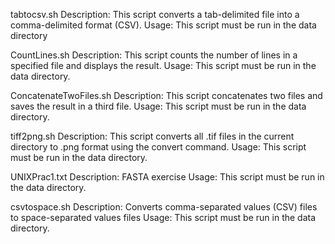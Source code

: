 tabtocsv.sh
Description: This script converts a tab-delimited file into a comma-delimited format (CSV).
Usage: This script must be run in the data directory  

CountLines.sh
Description: This script counts the number of lines in a specified file and displays the result. 
Usage: This script must be run in the data directory. 

ConcatenateTwoFiles.sh
Description: This script concatenates two files and saves the result in a third file.
Usage: This script must be run in the data directory.

tiff2png.sh
Description: This script converts all .tif files in the current directory to .png format using the convert command.
Usage: This script must be run in the data directory.

UNIXPrac1.txt
Description: FASTA exercise
Usage: This script must be run in the data directory.

csvtospace.sh
Description: Converts comma-separated values (CSV) files to space-separated values files
Usage: This script must be run in the data directory.


